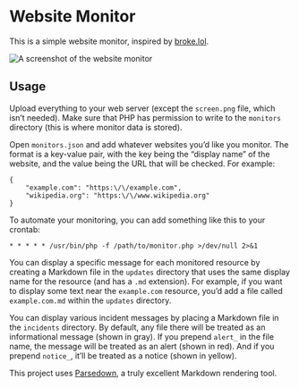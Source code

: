 # Website Monitor

This is a simple website monitor, inspired by [broke.lol](https://broke.lol).

![A screenshot of the website monitor](screen.png)

## Usage

Upload everything to your web server (except the `screen.png` file, which isn’t needed). Make sure that PHP has permission to write to the `monitors` directory (this is where monitor data is stored).

Open `monitors.json` and add whatever websites you’d like you monitor. The format is a key-value pair, with the key being the “display name” of the website, and the value being the URL that will be checked. For example:

```
{
	"example.com": "https:\/\/example.com",
	"wikipedia.org": "https:\/\/www.wikipedia.org"
}
```

To automate your monitoring, you can add something like this to your crontab:

```
* * * * * /usr/bin/php -f /path/to/monitor.php >/dev/null 2>&1
```

You can display a specific message for each monitored resource by creating a Markdown file in the `updates` directory that uses the same display name for the resource (and has a `.md` extension). For example, if you want to display some text near the `example.com` resource, you’d add a file called `example.com.md` within the `updates` directory.

You can display various incident messages by placing a Markdown file in the `incidents` directory. By default, any file there will be treated as an informational message (shown in gray). If you prepend `alert_` in the file name, the message will be treated as an alert (shown in red). And if you prepend `notice_`, it’ll be treated as a notice (shown in yellow).

This project uses [Parsedown](https://parsedown.org), a truly excellent Markdown rendering tool.